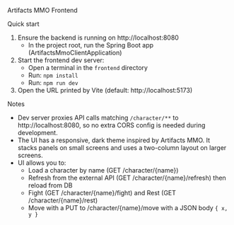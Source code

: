 Artifacts MMO Frontend

Quick start

1. Ensure the backend is running on http://localhost:8080
   - In the project root, run the Spring Boot app (ArtifactsMmoClientApplication)
2. Start the frontend dev server:
   - Open a terminal in the `frontend` directory
   - Run: `npm install`
   - Run: `npm run dev`
3. Open the URL printed by Vite (default: http://localhost:5173)

Notes
- Dev server proxies API calls matching `/character/**` to http://localhost:8080, so no extra CORS config is needed during development.
- The UI has a responsive, dark theme inspired by Artifacts MMO. It stacks panels on small screens and uses a two-column layout on larger screens.
- UI allows you to:
  - Load a character by name (GET /character/{name})
  - Refresh from the external API (GET /character/{name}/refresh) then reload from DB
  - Fight (GET /character/{name}/fight) and Rest (GET /character/{name}/rest)
  - Move with a PUT to /character/{name}/move with a JSON body `{ x, y }`
